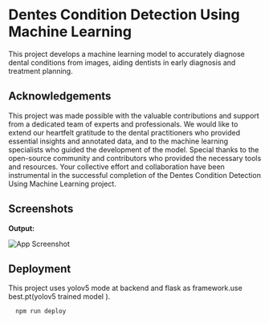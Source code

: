 
# Dentes Condition Detection Using Machine Learning


This project develops a machine learning model to accurately diagnose dental conditions from images, aiding dentists in early diagnosis and treatment planning.

## Acknowledgements



This project was made possible with the valuable contributions and support from a dedicated team of experts and professionals. We would like to extend our heartfelt gratitude to the dental practitioners who provided essential insights and annotated data, and to the machine learning specialists who guided the development of the model. Special thanks to the open-source community and contributors who provided the necessary tools and resources. Your collective effort and collaboration have been instrumental in the successful completion of the Dentes Condition Detection Using Machine Learning project.



## Screenshots
**Output:**




![App Screenshot](./results/exp5/train_178.png)





## Deployment

This project uses yolov5 mode at backend and flask as framework.use best.pt(yolov5 trained model ).

```bash
  npm run deploy
```

